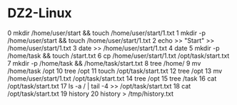 # DZ2-Linux
0 mkdir /home/user/start && touch /home/user/start/1.txt
   1 mkdir -p  /home/user/start && touch /home/user/start/1.txt
   2 echo >> "Start" >> /home/user/start/1.txt
   3 date >> /home/user/start/1.txt 
   4 date
   5 mkdir -p /home/task && touch /start.txt
   6 cp /home/user/start/1.txt /opt/task/start.txt
   7 mkdir -p /home/task && /home/task/start.txt
   8 tree /home/
   9 mv /home/task /opt
  10 tree /opt
  11 touch /opt/task/start.txt
  12 tree /opt
  13 mv /home/user/start/1.txt /opt/task/start.txt
  14 tree /opt
  15 tree /task
  16 cat /opt/task/start.txt 
  17 ls -a / | tail -4 >> /opt/task/start.txt 
  18 cat /opt/task/start.txt 
  19 history
  20 history > /tmp/history.txt
